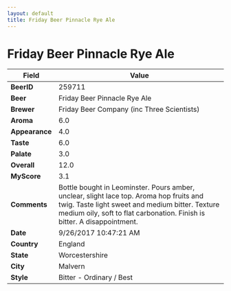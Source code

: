 ```yaml
---
layout: default
title: Friday Beer Pinnacle Rye Ale
---
```


# Friday Beer Pinnacle Rye Ale

| Field         | Value     |
|---------------|-----------|
| **BeerID** | 259711 |
| **Beer** | Friday Beer Pinnacle Rye Ale |
| **Brewer** | Friday Beer Company (inc Three Scientists) |
| **Aroma** | 6.0 |
| **Appearance** | 4.0 |
| **Taste** | 6.0 |
| **Palate** | 3.0 |
| **Overall** | 12.0 |
| **MyScore** | 3.1 |
| **Comments** | Bottle bought in Leominster. Pours amber, unclear, slight lace top. Aroma hop fruits and twig. Taste light sweet and medium bitter. Texture medium oily, soft to flat carbonation. Finish is bitter. A disappointment. |
| **Date** | 9/26/2017 10:47:21 AM |
| **Country** | England |
| **State** | Worcestershire |
| **City** | Malvern |
| **Style** | Bitter - Ordinary / Best |
